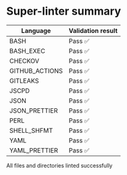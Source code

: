 # Super-linter summary

| Language       | Validation result |
| -------------- | ----------------- |
| BASH           | Pass ✅           |
| BASH_EXEC      | Pass ✅           |
| CHECKOV        | Pass ✅           |
| GITHUB_ACTIONS | Pass ✅           |
| GITLEAKS       | Pass ✅           |
| JSCPD          | Pass ✅           |
| JSON           | Pass ✅           |
| JSON_PRETTIER  | Pass ✅           |
| PERL           | Pass ✅           |
| SHELL_SHFMT    | Pass ✅           |
| YAML           | Pass ✅           |
| YAML_PRETTIER  | Pass ✅           |

All files and directories linted successfully
